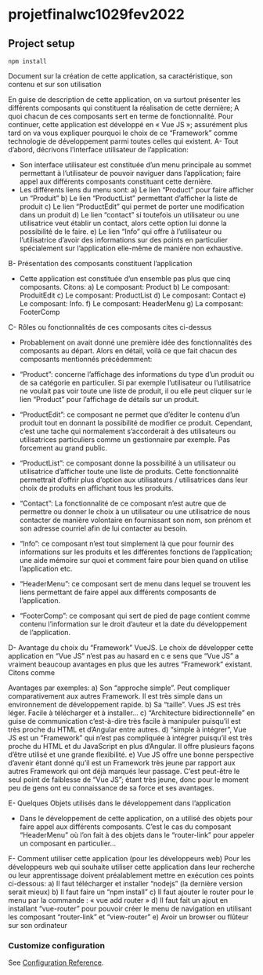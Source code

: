 # projetfinalwc1029fev2022

## Project setup
```
npm install 
```

Document sur la création de cette application, sa caractéristique, son contenu et sur son utilisation

En guise de description de cette application, on va surtout présenter les différents composants qui constituent la réalisation de cette dernière; A quoi chacun de ces composants sert en terme de fonctionnalité.
Pour continuer, cette application est développé en « Vue JS »; assurément plus tard on va vous expliquer pourquoi le choix de ce “Framework” comme technologie de développement parmi toutes celles qui existent.
A-	Tout d’abord, décrivons l’interface utilisateur de l’application:
-	Son interface utilisateur est constituée d’un menu principale au sommet permettant à l’utilisateur de pouvoir naviguer dans l’application; faire appel aux différents composants constituant cette dernière.
-	Les différents liens du menu sont:
a)	Le lien “Product” pour faire afficher un “Produit”
b)	Le lien “ProductList” permettant d’afficher la liste de produit
c)	Le lien “ProductEdit” qui permet de porter une modification dans un produit
d)	Le lien “contact” si toutefois un utilisateur ou une utilisatrice veut établir un contact, alors cette option lui donne la possibilité de le faire.
e)	Le lien “Info” qui offre à l’utilisateur ou l’utilisatrice d’avoir des informations sur des points en particulier spécialement sur l’application elle-même de manière non exhaustive.

B-	Présentation des composants constituent l’application
-	Cette application est constituée d’un ensemble pas plus que cinq composants. Citons:
a)	Le composant: Product
b)	Le composant: ProduitEdit
c)	Le composant: ProductList
d)	Le composant: Contact
e)	Le composant: Info.
f)	Le composant: HeaderMenu
g)	La composant: FooterComp

C-	Rôles ou fonctionnalités de ces composants cites ci-dessus
-	Probablement on avait donné une première idée des fonctionnalités des composants au départ. Alors en détail, voilà ce que fait chacun des composants mentionnés précédemment:
-	“Product”: concerne l’affichage des informations du type d’un produit ou de sa catégorie en particulier. Si par exemple l’utilisateur ou l’utilisatrice ne voulait pas voir toute une liste de produit, il ou elle peut cliquer sur le lien “Product” pour l’affichage de détails sur un produit.

-	“ProductEdit”: ce composant ne permet que d’éditer le contenu d’un produit tout en donnant la possibilité de modifier ce produit. Cependant, c’est une tache qui normalement s’accorderait à des utilisateurs ou utilisatrices particuliers comme un gestionnaire par exemple. Pas forcement au grand public.

-	“ProductList”: ce composant donne la possibilité à un utilisateur ou utilisatrice d’afficher toute une liste de produits. Cette fonctionnalité permettrait d’offrir plus d’option aux utilisateurs / utilisatrices dans leur choix de produits en affichant tous les produits.

-	“Contact”: La fonctionnalité de ce composant n’est autre que de permettre ou donner le choix à un utilisateur ou une utilisatrice de nous contacter de manière volontaire en fournissant son nom, son prénom et son adresse courriel afin de lui contacter au besoin.

-	“Info”: ce composant n’est tout simplement là que pour fournir des informations sur les produits et les différentes fonctions de l’application; une aide mémoire sur quoi et comment faire pour bien quand on utilise l’application etc.

-	“HeaderMenu”: ce composant sert de menu dans lequel se trouvent les liens permettant de faire appel aux différents composants de l’application.

-	“FooterComp”: ce composant qui sert de pied de page contient comme contenu l’information sur le droit d’auteur et la date du développement de l’application.

D-	Avantage du choix du “Framework” VueJS.
Le choix de développer cette application en “Vue JS” n’est pas au hasard en c e sens que “Vue JS” a vraiment beaucoup avantages en plus que les autres “Framework” existant. Citons comme

Avantages par exemples:
a)	Son “approche simple”. Peut compliquer comparativement aux autres Framework. Il est très simple dans un environnement de développement rapide.
b)	Sa “taille”. Vues JS est très léger. Facile à télécharger et à installer…
c)	“Architecture bidirectionnelle” en guise de communication c’est-à-dire très facile à manipuler puisqu’il est très proche du HTML et d’Angular entre autres.
d)	“simple à intégrer”, Vue JS est un “Framework” qui n’est pas compliquée à intégrer puisqu’il est très proche du HTML et du JavaScript en plus d’Angular. Il offre plusieurs façons d’être utilisé et une grande flexibilité.
e)	Vue JS offre une bonne perspective d’avenir étant donné qu’il est un Framework très jeune par rapport aux autres Framework qui ont déjà marqués leur passage. C’est peut-être le seul point de faiblesse de “Vue JS”; étant très jeune, donc pour le moment peu de gens ont eu connaissance de sa force et ses avantages.

E-	Quelques Objets utilisés dans le développement dans l’application
-	Dans le développement de cette application, on a utilisé des objets pour faire appel aux différents composants. C’est le cas du composant “HeaderMenu” où l’on fait à des objets dans le “router-link” pour appeler un composant en particulier…

F-	Comment utiliser cette application (pour les développeurs web)
Pour les développeurs web qui souhaite utiliser cette application dans leur recherche ou leur apprentissage doivent préalablement mettre en exécution ces points ci-dessous:
a)	Il faut télécharger et installer “nodejs” (la dernière version serait mieux)
b)	Il faut faire un “npm install”
c)	Il faut ajouter le router pour le menu par la commande : « vue add router »
d)	Il faut fait un ajout en installant “vue-router” pour pouvoir créer le menu de navigation en utilisant les composant “router-link” et “view-router”
e)	Avoir un browser ou flûteur sur son ordinateur



### Customize configuration
See [Configuration Reference](https://cli.vuejs.org/config/).
